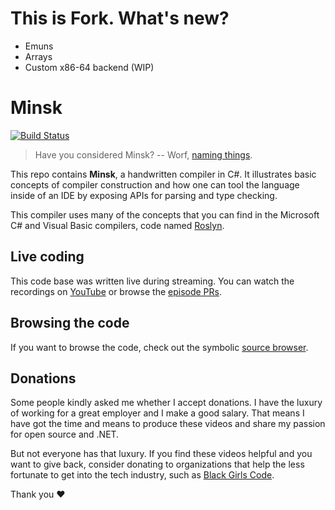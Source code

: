 # This is Fork. What's new?
- Emuns
- Arrays
- Custom x86-64 backend (WIP) 

# Minsk

[![Build Status](https://terrajobst.visualstudio.com/Minsk/_apis/build/status/terrajobst.minsk?branchName=master)](https://terrajobst.visualstudio.com/Minsk/_build/latest?definitionId=13)

> Have you considered Minsk? -- Worf, [naming things][ds9-minsk].

This repo contains **Minsk**, a handwritten compiler in C#. It illustrates basic
concepts of compiler construction and how one can tool the language inside of an
IDE by exposing APIs for parsing and type checking.

This compiler uses many of the concepts that you can find in the Microsoft
C# and Visual Basic compilers, code named [Roslyn].

[ds9-minsk]: https://www.youtube.com/watch?v=138gX3wolOo
[Roslyn]: https://github.com/dotnet/roslyn

## Live coding

This code base was written live during streaming. You can watch the recordings
on [YouTube] or browse the [episode PRs][episodes].

[YouTube]: https://www.youtube.com/playlist?list=PLRAdsfhKI4OWNOSfS7EUu5GRAVmze1t2y
[episodes]: https://github.com/terrajobst/minsk/pulls?q=is%3Apr+is%3Aclosed+label%3Aepisode+sort%3Acreated-asc

## Browsing the code

If you want to browse the code, check out the symbolic [source browser].

[source browser]: http://source.minsk-compiler.net

## Donations

Some people kindly asked me whether I accept donations. I have the luxury of
working for a great employer and I make a good salary. That means I have got the
time and means to produce these videos and share my passion for open source and
.NET.

But not everyone has that luxury. If you find these videos helpful and you want
to give back, consider donating to organizations that help the less fortunate to
get into the tech industry, such as [Black Girls Code].

Thank you ❤

[Black Girls Code]: http://www.blackgirlscode.com/donations.html
